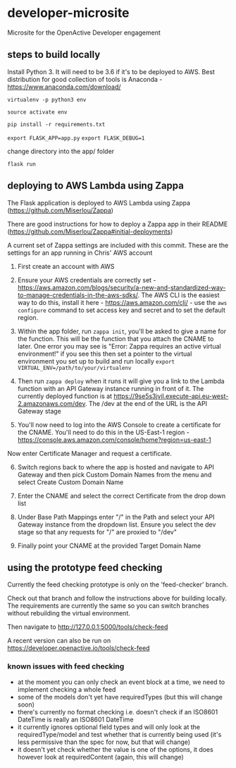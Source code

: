 # developer-microsite
Microsite for the OpenActive Developer engagement

## steps to build locally

Install Python 3. It will need to be 3.6 if it's to be deployed to AWS. Best distribution for good collection of tools is Anaconda - https://www.anaconda.com/download/

`virtualenv -p python3 env`

`source activate env`

`pip install -r requirements.txt`

`export FLASK_APP=app.py`
`export FLASK_DEBUG=1`

change directory into the app/ folder

`flask run`

## deploying to AWS Lambda using Zappa

The Flask application is deployed to AWS Lambda using Zappa (https://github.com/Miserlou/Zappa)

There are good instructions for how to deploy a Zappa app in their README (https://github.com/Miserlou/Zappa#initial-deployments)

A current set of Zappa settings are included with this commit. These are the settings for an app running in Chris' AWS account

1. First create an account with AWS

2. Ensure your AWS credentials are correctly set - https://aws.amazon.com/blogs/security/a-new-and-standardized-way-to-manage-credentials-in-the-aws-sdks/. The AWS CLI is the easiest way to do this, install it here - https://aws.amazon.com/cli/ - use the `aws configure` command to set access key and secret and to set the default region.

3. Within the app folder, run `zappa init`, you'll be asked to give a name for the function. This will be the function that you attach the CNAME to later. One error you may see is "Error: Zappa requires an active virtual environment!" if you see this then set a pointer to the virtual environment you set up to build and run locally `export VIRTUAL_ENV=/path/to/your/virtualenv`

4.  Then run `zappa deploy` when it runs it will give you a link to the Lambda function with an API Gateway instance running in front of it. The currently deployed function is at https://9se5s3jvil.execute-api.eu-west-2.amazonaws.com/dev. The /dev at the end of the URL is the API Gateway stage

5. You'll now need to log into the AWS Console to create a certificate for the CNAME. You'll need to do this in the US-East-1 region - https://console.aws.amazon.com/console/home?region=us-east-1

Now enter Certificate Manager and request a certificate.

6. Switch regions back to where the app is hosted and navigate to API Gateway and then pick Custom Domain Names from the menu and select Create Custom Domain Name

7. Enter the CNAME and select the correct Certificate from the drop down list

8. Under Base Path Mappings enter "/" in the Path and select your API Gateway instance from the dropdown list. Ensure you select the dev stage so that any requests for "/" are proxied to "/dev"

9. Finally point your CNAME at the provided Target Domain Name

## using the prototype feed checking

Currently the feed checking prototype is only on the 'feed-checker' branch.

Check out that branch and follow the instructions above for building locally. The requirements are currently the same so you can switch branches without rebuilding the virtual environment.

Then navigate to http://127.0.0.1:5000/tools/check-feed

A recent version can also be run on https://developer.openactive.io/tools/check-feed

### known issues with feed checking

- at the moment you can only check an event block at a time, we need to implement checking a whole feed
- some of the models don't yet have requiredTypes (but this will change soon)
- there's currently no format checking i.e. doesn't check if an ISO8601 DateTime is really an ISO8601 DateTime
- it currently ignores optional field types and will only look at the requiredType/model and test whether that is currently being used (it's less permissive than the spec for now, but that will change)
- it doesn't yet check whether the value is one of the options, it does however look at requiredContent (again, this will change)
